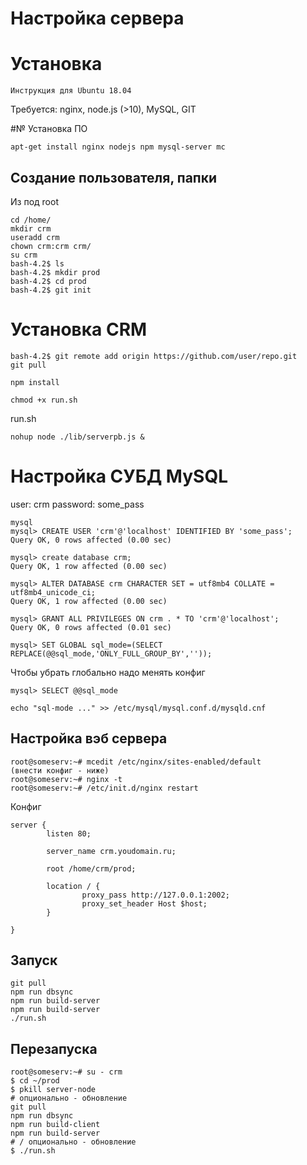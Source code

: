 
# Настройка сервера

# Установка
````
Инструкция для Ubuntu 18.04
````
Требуется: nginx, node.js (>10), MySQL, GIT

#№ Установка ПО
````
apt-get install nginx nodejs npm mysql-server mc
````
## Создание пользователя, папки
Из под root
````
cd /home/
mkdir crm
useradd crm
chown crm:crm crm/
su crm
bash-4.2$ ls
bash-4.2$ mkdir prod
bash-4.2$ cd prod
bash-4.2$ git init
````
# Установка CRM
````
bash-4.2$ git remote add origin https://github.com/user/repo.git
git pull

npm install

chmod +x run.sh
````
run.sh
````
nohup node ./lib/serverpb.js &
````

# Настройка СУБД MySQL
user: crm
password: some_pass
````
mysql
mysql> CREATE USER 'crm'@'localhost' IDENTIFIED BY 'some_pass';
Query OK, 0 rows affected (0.00 sec)

mysql> create database crm;
Query OK, 1 row affected (0.00 sec)

mysql> ALTER DATABASE crm CHARACTER SET = utf8mb4 COLLATE = utf8mb4_unicode_ci; 
Query OK, 1 row affected (0.00 sec)

mysql> GRANT ALL PRIVILEGES ON crm . * TO 'crm'@'localhost';
Query OK, 0 rows affected (0.01 sec)

mysql> SET GLOBAL sql_mode=(SELECT REPLACE(@@sql_mode,'ONLY_FULL_GROUP_BY',''));
````
Чтобы убрать глобально надо менять конфиг
````
mysql> SELECT @@sql_mode

echo "sql-mode ..." >> /etc/mysql/mysql.conf.d/mysqld.cnf
````

## Настройка вэб сервера
````
root@someserv:~# mcedit /etc/nginx/sites-enabled/default
(внести конфиг - ниже)
root@someserv:~# nginx -t
root@someserv:~# /etc/init.d/nginx restart
````
Конфиг
````
server {
        listen 80;

        server_name crm.youdomain.ru;

        root /home/crm/prod;

        location / {
                proxy_pass http://127.0.0.1:2002;
                proxy_set_header Host $host;
        }

}
````
## Запуск
````
git pull
npm run dbsync
npm run build-server
npm run build-server
./run.sh
````

## Перезапуска
````
root@someserv:~# su - crm
$ cd ~/prod
$ pkill server-node
# опционально - обновление
git pull
npm run dbsync
npm run build-client
npm run build-server
# / опционально - обновление
$ ./run.sh
````
